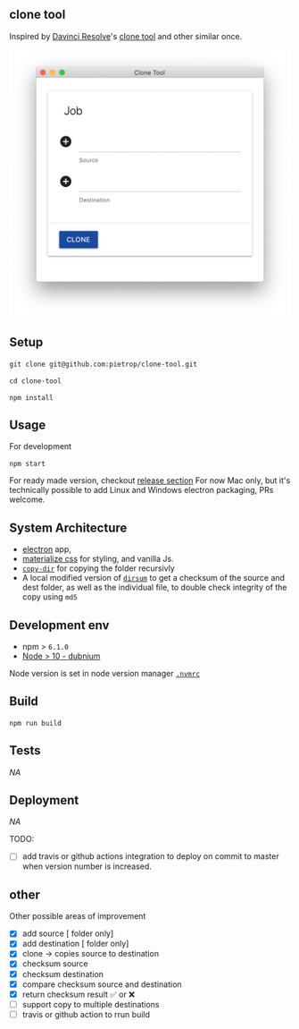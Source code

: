 ## clone tool

<!-- _One liner + link to confluence page_
_Screenshot of UI - optional_ -->

Inspired by [Davinci Resolve](https://www.blackmagicdesign.com/products/davinciresolve/media)'s [clone tool](https://www.rocketstock.com/blog/davinci-resolves-new-clone-tool-indispensable-dits/) and other similar once.

![clone tool](./docs/screenshots/clone-tool.png)

## Setup

<!-- _stack - optional_
_How to build and run the code/app_ -->

```
git clone git@github.com:pietrop/clone-tool.git
```

```
cd clone-tool
```

```
npm install
```

## Usage

For development

```
npm start
```

For ready made version, checkout [release section](https://github.com/pietrop/clone-tool/releases)
For now Mac only, but it's technically possible to add Linux and Windows electron packaging, PRs welcome.

## System Architecture

<!-- _High level overview of system architecture_ -->

- [electron](https://www.electronjs.org) app,
- [materialize css](https://materializecss.com/) for styling, and vanilla Js.
- [`copy-dir`](https://www.npmjs.com/package/copy-dir) for copying the folder recursivly
- A local modified version of [`dirsum`](https://github.com/mcavage/node-dirsum#readme) to get a checksum of the source and dest folder, as well as the individual file, to double check integrity of the copy using `md5`

<!-- ## Documentation

There's a [docs](./docs) folder in this repository.

[docs/notes](./docs/notes) contains dev draft notes on various aspects of the project. This would generally be converted either into ADRs or guides when ready.

[docs/adr](./docs/adr) contains [Architecture Decision Record](https://github.com/joelparkerhenderson/architecture_decision_record).

> An architectural decision record (ADR) is a document that captures an important architectural decision made along with its context and consequences.

We are using [this template for ADR](https://gist.github.com/iaincollins/92923cc2c309c2751aea6f1b34b31d95) -->

## Development env

 <!-- _How to run the development environment_ -->

- npm > `6.1.0`
- [Node > 10 - dubnium](https://scotch.io/tutorials/whats-new-in-node-10-dubnium)

Node version is set in node version manager [`.nvmrc`](https://github.com/creationix/nvm#nvmrc)

<!-- _Coding style convention ref optional, eg which linter to use_ -->

<!-- _Linting, github pre-push hook - optional_ -->

## Build

<!-- _How to run build_ -->

```
npm run build
```

## Tests

<!-- _How to carry out tests_ -->

_NA_

## Deployment

_NA_

TODO:

- [ ] add travis or github actions integration to deploy on commit to master when version number is increased.

<!-- _How to deploy the code/app into test/staging/production_ -->

## other

Other possible areas of improvement

- [x] add source [ folder only]
- [x] add destination [ folder only]
- [x] clone -> copies source to destination
- [x] checksum source
- [x] checksum destination
- [x] compare checksum source and destination
- [x] return checksum result ✅ or ❌
- [ ] support copy to multiple destinations
- [ ] travis or github action to rrun build
